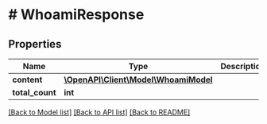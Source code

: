 # # WhoamiResponse

## Properties

Name | Type | Description | Notes
------------ | ------------- | ------------- | -------------
**content** | [**\OpenAPI\Client\Model\WhoamiModel**](WhoamiModel.md) |  | [optional]
**total_count** | **int** |  | [optional]

[[Back to Model list]](../../README.md#models) [[Back to API list]](../../README.md#endpoints) [[Back to README]](../../README.md)
